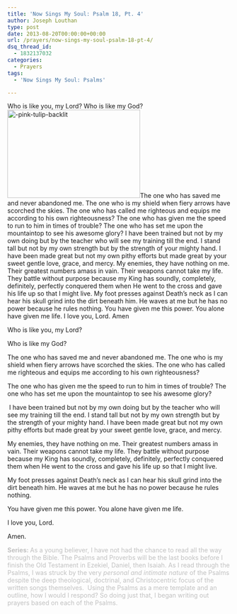 ```yaml
---
title: 'Now Sings My Soul: Psalm 18, Pt. 4'
author: Joseph Louthan
type: post
date: 2013-08-20T00:00:00+00:00
url: /prayers/now-sings-my-soul-psalm-18-pt-4/
dsq_thread_id:
  - 1832137032
categories:
  - Prayers
tags:
  - 'Now Sings My Soul: Psalms'

---
```

Who is like you, my Lord?
Who is like my God?
<img class="alignright size-thumbnail wp-image-2160" alt="-pink-tulip-backlit" src="https://i0.wp.com/theologic.us/wp-content/uploads/2013/08/pink-tulip-backlit.png?resize=300%2C199" width="300" height="199" srcset="https://i0.wp.com/theologic.us/wp-content/uploads/2013/08/pink-tulip-backlit.png?resize=300%2C199 300w, https://i0.wp.com/theologic.us/wp-content/uploads/2013/08/pink-tulip-backlit.png?w=400 400w" sizes="(max-width: 300px) 100vw, 300px" data-recalc-dims="1" />The one who has saved me and never abandoned me. The one who is my shield when fiery arrows have scorched the skies. The one who has called me righteous and equips me according to his own righteousness?
The one who has given me the speed to run to him in times of trouble? The one who has set me upon the mountaintop to see his awesome glory?
I have been trained but not by my own doing but by the teacher who will see my training till the end. I stand tall but not by my own strength but by the strength of your mighty hand. I have been made great but not my own pithy efforts but made great by your sweet gentle love, grace, and mercy.
My enemies, they have nothing on me. Their greatest numbers amass in vain. Their weapons cannot take my life. They battle without purpose because my King has soundly, completely, definitely, perfectly conquered them when He went to the cross and gave his life up so that I might live.
My foot presses against Death’s neck as I can hear his skull grind into the dirt beneath him. He waves at me but he has no power because he rules nothing.
You have given me this power. You alone have given me life.
I love you, Lord.
Amen
<p class="MsoNormal">
  Who is like you, my Lord?
</p>
<p class="MsoNormal">
  Who is like my God?
</p>
<p class="MsoNormal">
  The one who has saved me and never abandoned me. The one who is my shield when fiery arrows have scorched the skies. The one who has called me righteous and equips me according to his own righteousness?
</p>
<p class="MsoNormal">
  The one who has given me the speed to run to him in times of trouble? The one who has set me upon the mountaintop to see his awesome glory?
</p>
<p class="MsoNormal">
   I have been trained but not by my own doing but by the teacher who will see my training till the end. I stand tall but not by my own strength but by the strength of your mighty hand. I have been made great but not my own pithy efforts but made great by your sweet gentle love, grace, and mercy.
</p>
<p class="MsoNormal">
  My enemies, they have nothing on me. Their greatest numbers amass in vain. Their weapons cannot take my life. They battle without purpose because my King has soundly, completely, definitely, perfectly conquered them when He went to the cross and gave his life up so that I might live.
</p>
<p class="MsoNormal">
  My foot presses against Death’s neck as I can hear his skull grind into the dirt beneath him. He waves at me but he has no power because he rules nothing.
</p>
<p class="MsoNormal">
  You have given me this power. You alone have given me life.
</p>
<p class="MsoNormal">
  I love you, Lord.
</p>
<p class="MsoNormal">
  Amen.
</p>
<span style="color: #c0c0c0;"><strong>Series: </strong>As a young believer, I have not had the chance to read all the way through the Bible. The Psalms and Proverbs will be the last books before I finish the Old Testament in Ezekiel, Daniel, then Isaiah. As I read through the Psalms, I was struck by the very <em>personal and intimate nature</em> of the Psalms despite the deep theological, doctrinal, and Christocentric focus of the written songs themselves.  Using the Psalms as a mere template and an outline, how I would I respond? So doing just that, I began writing out prayers based on each of the Psalms.</span>